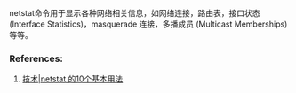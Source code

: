 

netstat命令用于显示各种网络相关信息，如网络连接，路由表，接口状态 (Interface Statistics)，masquerade 连接，多播成员 (Multicast Memberships) 等等。



### References:
1. [技术|netstat 的10个基本用法](https://linux.cn/article-2434-1.html)